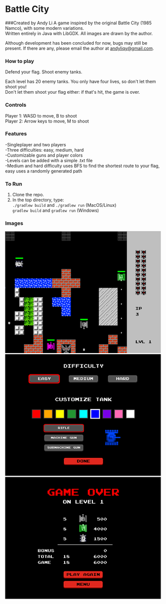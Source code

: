 # Battle City
###Created by Andy Li
A game inspired by the original Battle City (1985 Namco), with some modern variations.<br>
Written entirely in Java with LibGDX. All images are drawn by the author.

Although development has been concluded for now, bugs may still be present. If there are any, please email the author at andyliqy@gmail.com.

### How to play
Defend your flag. Shoot enemy tanks.

Each level has 20 enemy tanks. You only have four lives, so don't let them shoot you!<br>
Don't let them shoot your flag either: if that's hit, the game is over.

### Controls
Player 1: WASD to move, B to shoot<br>
Player 2: Arrow keys to move, M to shoot

### Features
-Singleplayer and two players<br>
-Three difficulties: easy, medium, hard<br>
-Customizable guns and player colors<br>
-Levels can be added with a simple .txt file<br>
-Medium and hard difficulty uses BFS to find the shortest route to your flag, easy uses a randomly generated path

### To Run
1. Clone the repo. <br>
2. In the top directory, type: <br>
`./gradlew build` and `./gradlew run` (MacOS/Linux)<br>
`gradlew build` and `gradlew run` (Windows)

### Images
![Game](core/assets/img/game.png)
![Settings](core/assets/img/settings.png)
![Points](core/assets/img/points.png)
